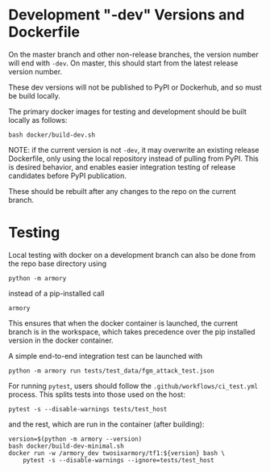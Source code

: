 # Development "-dev" Versions and Dockerfile

On the master branch and other non-release branches, the version number will end with `-dev`.
On master, this should start from the latest release version number.

These dev versions will not be published to PyPI or Dockerhub, and so must be build locally.

The primary docker images for testing and development should be built locally as follows:
```
bash docker/build-dev.sh
```
NOTE: if the current version is not `-dev`, it may overwrite an existing release Dockerfile,
only using the local repository instead of pulling from PyPI. This is desired behavior,
and enables easier integration testing of release candidates before PyPI publication.

These should be rebuilt after any changes to the repo on the current branch.

# Testing

Local testing with docker on a development branch can also be done from the repo base directory using
```
python -m armory
```
instead of a pip-installed call
```
armory
```

This ensures that when the docker container is launched, the current branch is in the workspace,
which takes precedence over the pip installed version in the docker container.

A simple end-to-end integration test can be launched with
```
python -m armory run tests/test_data/fgm_attack_test.json
```

For running `pytest`, users should follow the `.github/workflows/ci_test.yml` process. This splits tests into those used on the host:
```
pytest -s --disable-warnings tests/test_host
```
and the rest, which are run in the container (after building):
```
version=$(python -m armory --version)
bash docker/build-dev-minimal.sh
docker run -w /armory_dev twosixarmory/tf1:${version} bash \
    pytest -s --disable-warnings --ignore=tests/test_host
```
